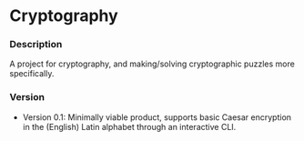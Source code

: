 # Cryptography

### Description
A project for cryptography, and making/solving cryptographic puzzles more specifically. 

### Version
- Version 0.1: Minimally viable product, supports basic Caesar encryption in the (English) Latin alphabet through an interactive CLI.

